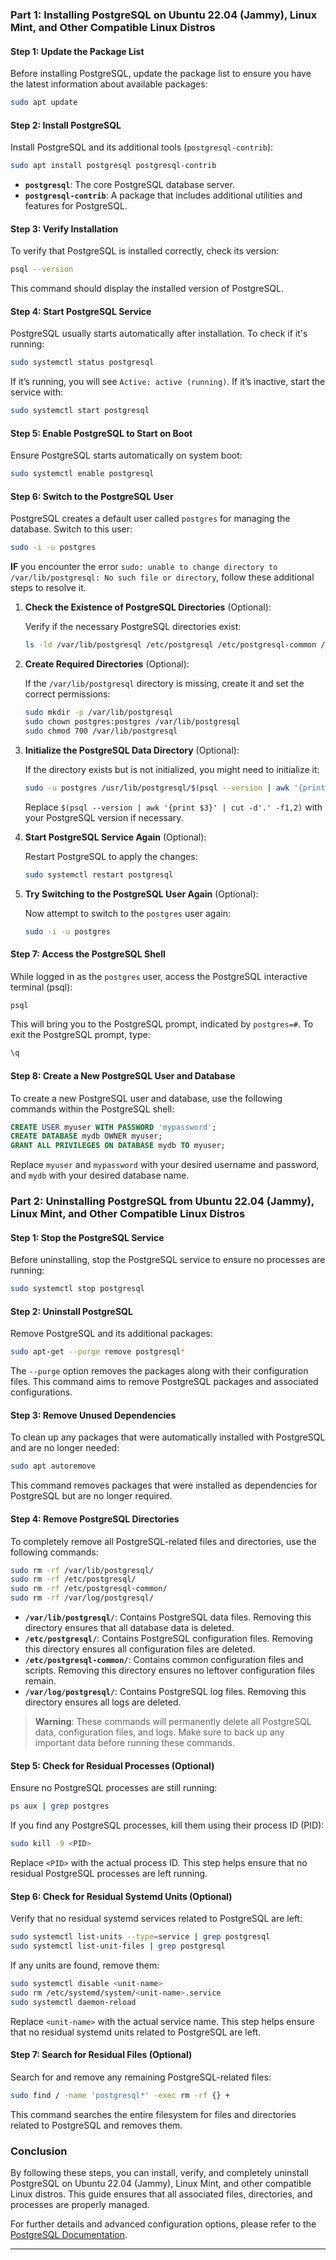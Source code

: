 ### Part 1: Installing PostgreSQL on Ubuntu 22.04 (Jammy), Linux Mint, and Other Compatible Linux Distros

#### Step 1: Update the Package List

Before installing PostgreSQL, update the package list to ensure you have the latest information about available packages:

```bash
sudo apt update
```

#### Step 2: Install PostgreSQL

Install PostgreSQL and its additional tools (`postgresql-contrib`):

```bash
sudo apt install postgresql postgresql-contrib
```

- **`postgresql`**: The core PostgreSQL database server.
- **`postgresql-contrib`**: A package that includes additional utilities and features for PostgreSQL.

#### Step 3: Verify Installation

To verify that PostgreSQL is installed correctly, check its version:

```bash
psql --version
```

This command should display the installed version of PostgreSQL.

#### Step 4: Start PostgreSQL Service

PostgreSQL usually starts automatically after installation. To check if it's running:

```bash
sudo systemctl status postgresql
```

If it’s running, you will see `Active: active (running)`. If it’s inactive, start the service with:

```bash
sudo systemctl start postgresql
```

#### Step 5: Enable PostgreSQL to Start on Boot

Ensure PostgreSQL starts automatically on system boot:

```bash
sudo systemctl enable postgresql
```

#### Step 6: Switch to the PostgreSQL User

PostgreSQL creates a default user called `postgres` for managing the database. Switch to this user:

```bash
sudo -i -u postgres
```

**IF** you encounter the error `sudo: unable to change directory to /var/lib/postgresql: No such file or directory`, follow these additional steps to resolve it.

1. **Check the Existence of PostgreSQL Directories** (Optional):

   Verify if the necessary PostgreSQL directories exist:

   ```bash
   ls -ld /var/lib/postgresql /etc/postgresql /etc/postgresql-common /var/log/postgresql
   ```

2. **Create Required Directories** (Optional):

   If the `/var/lib/postgresql` directory is missing, create it and set the correct permissions:

   ```bash
   sudo mkdir -p /var/lib/postgresql
   sudo chown postgres:postgres /var/lib/postgresql
   sudo chmod 700 /var/lib/postgresql
   ```

3. **Initialize the PostgreSQL Data Directory** (Optional):

   If the directory exists but is not initialized, you might need to initialize it:

   ```bash
   sudo -u postgres /usr/lib/postgresql/$(psql --version | awk '{print $3}' | cut -d'.' -f1,2)/bin/initdb -D /var/lib/postgresql/data
   ```

   Replace `$(psql --version | awk '{print $3}' | cut -d'.' -f1,2)` with your PostgreSQL version if necessary.

4. **Start PostgreSQL Service Again** (Optional):

   Restart PostgreSQL to apply the changes:

   ```bash
   sudo systemctl restart postgresql
   ```

5. **Try Switching to the PostgreSQL User Again** (Optional):

   Now attempt to switch to the `postgres` user again:

   ```bash
   sudo -i -u postgres
   ```

#### Step 7: Access the PostgreSQL Shell

While logged in as the `postgres` user, access the PostgreSQL interactive terminal (psql):

```bash
psql
```

This will bring you to the PostgreSQL prompt, indicated by `postgres=#`. To exit the PostgreSQL prompt, type:

```bash
\q
```

#### Step 8: Create a New PostgreSQL User and Database

To create a new PostgreSQL user and database, use the following commands within the PostgreSQL shell:

```sql
CREATE USER myuser WITH PASSWORD 'mypassword';
CREATE DATABASE mydb OWNER myuser;
GRANT ALL PRIVILEGES ON DATABASE mydb TO myuser;
```

Replace `myuser` and `mypassword` with your desired username and password, and `mydb` with your desired database name.

### Part 2: Uninstalling PostgreSQL from Ubuntu 22.04 (Jammy), Linux Mint, and Other Compatible Linux Distros

#### Step 1: Stop the PostgreSQL Service

Before uninstalling, stop the PostgreSQL service to ensure no processes are running:

```bash
sudo systemctl stop postgresql
```

#### Step 2: Uninstall PostgreSQL

Remove PostgreSQL and its additional packages:

```bash
sudo apt-get --purge remove postgresql*
```

The `--purge` option removes the packages along with their configuration files. This command aims to remove PostgreSQL packages and associated configurations.

#### Step 3: Remove Unused Dependencies

To clean up any packages that were automatically installed with PostgreSQL and are no longer needed:

```bash
sudo apt autoremove
```

This command removes packages that were installed as dependencies for PostgreSQL but are no longer required.

#### Step 4: Remove PostgreSQL Directories

To completely remove all PostgreSQL-related files and directories, use the following commands:

```bash
sudo rm -rf /var/lib/postgresql/
sudo rm -rf /etc/postgresql/
sudo rm -rf /etc/postgresql-common/
sudo rm -rf /var/log/postgresql/
```

- **`/var/lib/postgresql/`**: Contains PostgreSQL data files. Removing this directory ensures that all database data is deleted.
- **`/etc/postgresql/`**: Contains PostgreSQL configuration files. Removing this directory ensures all configuration files are deleted.
- **`/etc/postgresql-common/`**: Contains common configuration files and scripts. Removing this directory ensures no leftover configuration files remain.
- **`/var/log/postgresql/`**: Contains PostgreSQL log files. Removing this directory ensures all logs are deleted.

> **Warning**: These commands will permanently delete all PostgreSQL data, configuration files, and logs. Make sure to back up any important data before running these commands.

#### Step 5: Check for Residual Processes (Optional)

Ensure no PostgreSQL processes are still running:

```bash
ps aux | grep postgres
```

If you find any PostgreSQL processes, kill them using their process ID (PID):

```bash
sudo kill -9 <PID>
```

Replace `<PID>` with the actual process ID. This step helps ensure that no residual PostgreSQL processes are left running.

#### Step 6: Check for Residual Systemd Units (Optional)

Verify that no residual systemd services related to PostgreSQL are left:

```bash
sudo systemctl list-units --type=service | grep postgresql
sudo systemctl list-unit-files | grep postgresql
```

If any units are found, remove them:

```bash
sudo systemctl disable <unit-name>
sudo rm /etc/systemd/system/<unit-name>.service
sudo systemctl daemon-reload
```

Replace `<unit-name>` with the actual service name. This step helps ensure that no residual systemd units related to PostgreSQL are left.

#### Step 7: Search for Residual Files (Optional)

Search for and remove any remaining PostgreSQL-related files:

```bash
sudo find / -name 'postgresql*' -exec rm -rf {} +
```

This command searches the entire filesystem for files and directories related to PostgreSQL and removes them.

### Conclusion

By following these steps, you can install, verify, and completely uninstall PostgreSQL on Ubuntu 22.04 (Jammy), Linux Mint, and other compatible Linux distros. This guide ensures that all associated files, directories, and processes are properly managed.

For further details and advanced configuration options, please refer to the [PostgreSQL Documentation](https://www.postgresql.org/docs/current/index.html).

---
